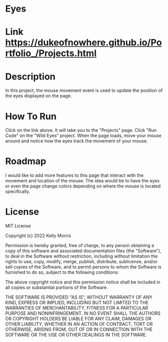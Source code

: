 # Eyes

# Link https://dukeofnowhere.github.io/Portfolio_/Projects.html

# Description
In this project, the mouse movement event is used to update the position of the eyes displayed on the page. 


# How To Run
Click on the link above. It will take you to the "Projects" page. Click "Run Code" on the "Wild Eyes" project. 
When the page loads, move your mouse around and notice how the eyes track the movement of your mouse.  

# Roadmap
I would like to add more features to this page that interact with the movement and location of the mouse.
The idea would be to have the eyes or even the page change colors depending on where the mouse is located specifically.

# License
MIT License

Copyright (c) 2022 Kelly Morris

Permission is hereby granted, free of charge, to any person obtaining a copy
of this software and associated documentation files (the "Software"), to deal
in the Software without restriction, including without limitation the rights
to use, copy, modify, merge, publish, distribute, sublicense, and/or sell
copies of the Software, and to permit persons to whom the Software is
furnished to do so, subject to the following conditions:

The above copyright notice and this permission notice shall be included in all
copies or substantial portions of the Software.

THE SOFTWARE IS PROVIDED "AS IS", WITHOUT WARRANTY OF ANY KIND, EXPRESS OR
IMPLIED, INCLUDING BUT NOT LIMITED TO THE WARRANTIES OF MERCHANTABILITY,
FITNESS FOR A PARTICULAR PURPOSE AND NONINFRINGEMENT. IN NO EVENT SHALL THE
AUTHORS OR COPYRIGHT HOLDERS BE LIABLE FOR ANY CLAIM, DAMAGES OR OTHER
LIABILITY, WHETHER IN AN ACTION OF CONTRACT, TORT OR OTHERWISE, ARISING FROM,
OUT OF OR IN CONNECTION WITH THE SOFTWARE OR THE USE OR OTHER DEALINGS IN THE
SOFTWARE.


